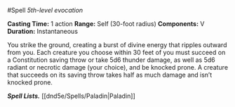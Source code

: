 #Spell
*5th-level evocation*

**Casting Time:** 1 action
**Range:** Self (30-foot radius)
**Components:** V
**Duration:** Instantaneous

You strike the ground, creating a burst of divine energy that ripples outward from you. Each creature you choose within 30 feet of you must succeed on a Constitution saving throw or take 5d6 thunder damage, as well as 5d6 radiant or necrotic damage (your choice), and be knocked prone. A creature that succeeds on its saving throw takes half as much damage and isn’t knocked prone.

***Spell Lists.*** [[dnd5e/Spells/Paladin\|Paladin]]